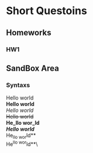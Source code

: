 # Short Questoins
## Homeworks
### HW1
## SandBox Area
### Syntaxs
Hello world\
**Hello world**\
*Hello world*\
~~Hello world~~\
**He_llo wor_ld**\
***Hello world***\
He<sub>llo wor</sub>ld**\
He<sup>llo wor</sup>ld**\




